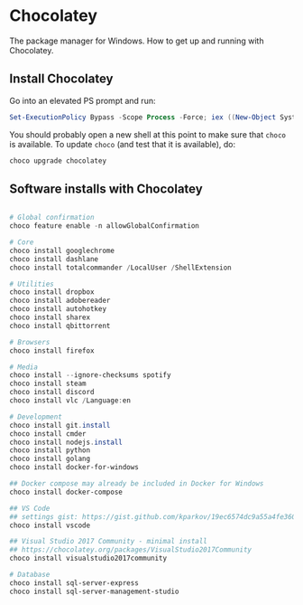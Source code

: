 # Chocolatey

The package manager for Windows. How to get up and running with Chocolatey.

## Install Chocolatey

Go into an elevated PS prompt and run:

```powershell
Set-ExecutionPolicy Bypass -Scope Process -Force; iex ((New-Object System.Net.WebClient).DownloadString('https://chocolatey.org/install.ps1'))
```

You should probably open a new shell at this point to make sure that `choco` is available. To update `choco` (and test that it is available), do:

```powershell
choco upgrade chocolatey
```

## Software installs with Chocolatey

```powershell

# Global confirmation
choco feature enable -n allowGlobalConfirmation

# Core
choco install googlechrome
choco install dashlane
choco install totalcommander /LocalUser /ShellExtension

# Utilities
choco install dropbox
choco install adobereader
choco install autohotkey
choco install sharex
choco install qbittorrent

# Browsers
choco install firefox

# Media
choco install --ignore-checksums spotify
choco install steam
choco install discord
choco install vlc /Language:en

# Development
choco install git.install
choco install cmder
choco install nodejs.install
choco install python
choco install golang
choco install docker-for-windows

## Docker compose may already be included in Docker for Windows
choco install docker-compose

## VS Code
## settings gist: https://gist.github.com/kparkov/19ec6574dc9a55a4fe3607a58b6cf398
choco install vscode

## Visual Studio 2017 Community - minimal install
## https://chocolatey.org/packages/VisualStudio2017Community
choco install visualstudio2017community

# Database
choco install sql-server-express
choco install sql-server-management-studio
```